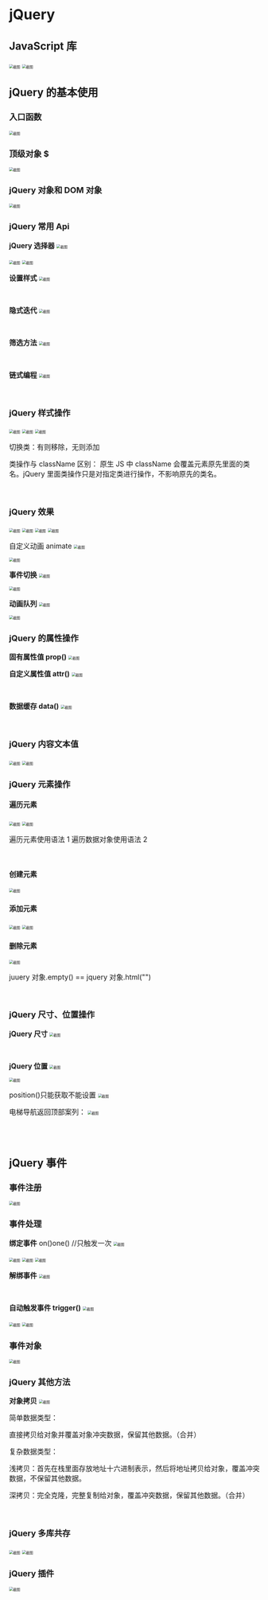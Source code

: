 # jQuery

## **JavaScript 库**

<img src="https://cdn.jsdelivr.net/gh/LAOVA/Typora_images@main/img/202310162208896.png" alt="截图" style="zoom:50%;" />

<img src="https://cdn.jsdelivr.net/gh/LAOVA/Typora_images@main/img/202310162208131.png" alt="截图" style="zoom:50%;" />

<br/>

## jQuery 的基本使用

### 入口函数

<img src="https://cdn.jsdelivr.net/gh/LAOVA/Typora_images@main/img/202310162208556.png" alt="截图" style="zoom:50%;" />

<br/>

### 顶级对象 $

<img src="https://cdn.jsdelivr.net/gh/LAOVA/Typora_images@main/img/202310162208399.png" alt="截图" style="zoom:50%;" />

<br/>

### jQuery 对象和 DOM 对象

<img src="https://cdn.jsdelivr.net/gh/LAOVA/Typora_images@main/img/202310162208765.png" alt="截图" style="zoom:50%;" />

<br/>

### jQuery 常用 Api

**jQuery 选择器**
<img src="https://cdn.jsdelivr.net/gh/LAOVA/Typora_images@main/img/202310162208921.png" alt="截图" style="zoom:50%;" />

<img src="https://cdn.jsdelivr.net/gh/LAOVA/Typora_images@main/img/202310162209189.png" alt="截图" style="zoom:50%;" />

<img src="https://cdn.jsdelivr.net/gh/LAOVA/Typora_images@main/img/202310162209965.png" alt="截图" style="zoom:50%;" />

<br/>

**设置样式**
<img src="https://cdn.jsdelivr.net/gh/LAOVA/Typora_images@main/img/202310162209555.png" alt="截图" style="zoom:50%;" />

<br/>

**隐式迭代**
<img src="https://cdn.jsdelivr.net/gh/LAOVA/Typora_images@main/img/202310162209633.png" alt="截图" style="zoom:50%;" />

<br/>

**筛选方法**
<img src="https://cdn.jsdelivr.net/gh/LAOVA/Typora_images@main/img/202310162209559.png" alt="截图" style="zoom:50%;" />

<br/>

**链式编程**
<img src="https://cdn.jsdelivr.net/gh/LAOVA/Typora_images@main/img/202310162209709.png" alt="截图" style="zoom:50%;" />

<br/>

### jQuery 样式操作

<img src="https://cdn.jsdelivr.net/gh/LAOVA/Typora_images@main/img/202310162209925.png" alt="截图" style="zoom:50%;" />

<img src="https://cdn.jsdelivr.net/gh/LAOVA/Typora_images@main/img/202310162209957.png" alt="截图" style="zoom:50%;" />

<img src="https://cdn.jsdelivr.net/gh/LAOVA/Typora_images@main/img/202310162209486.png" alt="截图" style="zoom:50%;" />

切换类：有则移除，无则添加

类操作与 className 区别：
原生 JS 中 className 会覆盖元素原先里面的类名。jQuery 里面类操作只是对指定类进行操作，不影响原先的类名。

<br/>

### jQuery 效果

<img src="https://cdn.jsdelivr.net/gh/LAOVA/Typora_images@main/img/202310162209721.png" alt="截图" style="zoom:50%;" />

<img src="https://cdn.jsdelivr.net/gh/LAOVA/Typora_images@main/img/202310162209019.png" alt="截图" style="zoom:50%;" />

<img src="https://cdn.jsdelivr.net/gh/LAOVA/Typora_images@main/img/202310162209903.png" alt="截图" style="zoom:50%;" />

<img src="https://cdn.jsdelivr.net/gh/LAOVA/Typora_images@main/img/202310162209355.png" alt="截图" style="zoom:50%;" />

自定义动画 animate
<img src="https://cdn.jsdelivr.net/gh/LAOVA/Typora_images@main/img/202310162210637.png" alt="截图" style="zoom:50%;" />

<img src="https://cdn.jsdelivr.net/gh/LAOVA/Typora_images@main/img/202310162210377.png" alt="截图" style="zoom:50%;" />

<br/>

**事件切换**
<img src="https://cdn.jsdelivr.net/gh/LAOVA/Typora_images@main/img/202310162214935.png" alt="截图" style="zoom:50%;" />

<img src="https://cdn.jsdelivr.net/gh/LAOVA/Typora_images@main/img/202310162214566.png" alt="截图" style="zoom:50%;" />

<br/>

**动画队列**
<img src="https://cdn.jsdelivr.net/gh/LAOVA/Typora_images@main/img/202310162214054.png" alt="截图" style="zoom:50%;" />

<img src="https://cdn.jsdelivr.net/gh/LAOVA/Typora_images@main/img/202310162214457.png" alt="截图" style="zoom:50%;" />

<br/>

### jQuery 的属性操作

**固有属性值 prop()**
<img src="https://cdn.jsdelivr.net/gh/LAOVA/Typora_images@main/img/202310162214978.png" alt="截图" style="zoom:50%;" />

**自定义属性值 attr()**
<img src="https://cdn.jsdelivr.net/gh/LAOVA/Typora_images@main/img/202310162215331.png" alt="截图" style="zoom:50%;" />

<br/>

**数据缓存 data()**
<img src="https://cdn.jsdelivr.net/gh/LAOVA/Typora_images@main/img/202310162215998.png" alt="截图" style="zoom:50%;" />

<br/>

### jQuery 内容文本值

<img src="https://cdn.jsdelivr.net/gh/LAOVA/Typora_images@main/img/202310162215915.png" alt="截图" style="zoom:50%;" />

<img src="d3a198bcd48efd12b654c72492c5e367.png" alt="截图" style="zoom:50%;" />

<br/>

### jQuery 元素操作

#### **遍历元素**

<img src="https://cdn.jsdelivr.net/gh/LAOVA/Typora_images@main/img/202310162215437.png" alt="截图" style="zoom:50%;" />

<img src="https://cdn.jsdelivr.net/gh/LAOVA/Typora_images@main/img/202310162215987.png" alt="截图" style="zoom:50%;" />

遍历元素使用语法 1 遍历数据对象使用语法 2

<br/>

#### **创建元素**

<img src="https://cdn.jsdelivr.net/gh/LAOVA/Typora_images@main/img/202310162216092.png" alt="截图" style="zoom:50%;" />

<br/>

#### **添加元素**

<img src="https://cdn.jsdelivr.net/gh/LAOVA/Typora_images@main/img/202310162216793.png" alt="截图" style="zoom:50%;" />

<img src="https://cdn.jsdelivr.net/gh/LAOVA/Typora_images@main/img/202310162216085.png" alt="截图" style="zoom:50%;" />

<br/>

#### **删除元素**

<img src="https://cdn.jsdelivr.net/gh/LAOVA/Typora_images@main/img/202310162217661.png" alt="截图" style="zoom:50%;" />

juuery 对象.empty() == jquery 对象.html("")

<br/>

### jQuery 尺寸、位置操作

**jQuery 尺寸**
<img src="https://cdn.jsdelivr.net/gh/LAOVA/Typora_images@main/img/202310162217864.png" alt="截图" style="zoom:50%;" />

<br/>

**jQuery 位置**
<img src="https://cdn.jsdelivr.net/gh/LAOVA/Typora_images@main/img/202310162217817.png" alt="截图" style="zoom:50%;" />

<img src="https://cdn.jsdelivr.net/gh/LAOVA/Typora_images@main/img/202310162217834.png" alt="截图" style="zoom:50%;" />

position()只能获取不能设置
<img src="https://cdn.jsdelivr.net/gh/LAOVA/Typora_images@main/img/202310162217500.png" alt="截图" style="zoom:50%;" />

电梯导航返回顶部案列：
<img src="https://cdn.jsdelivr.net/gh/LAOVA/Typora_images@main/img/202310162217321.png" alt="截图" style="zoom:50%;" />

<br/>

<br/>

## jQuery 事件

### 事件注册

<img src="https://cdn.jsdelivr.net/gh/LAOVA/Typora_images@main/img/202310162217085.png" alt="截图" style="zoom:50%;" />

<br/>

### 事件处理

**绑定事件**
on()one() //只触发一次
<img src="https://cdn.jsdelivr.net/gh/LAOVA/Typora_images@main/img/202310162217809.png" alt="截图" style="zoom:50%;" />

<img src="https://cdn.jsdelivr.net/gh/LAOVA/Typora_images@main/img/202310162217428.png" alt="截图" style="zoom:50%;" />

<img src="https://cdn.jsdelivr.net/gh/LAOVA/Typora_images@main/img/202310162217083.png" alt="截图" style="zoom:50%;" />

<img src="c8e74b82d9e3f811c401545af5e5361b.png" alt="截图" style="zoom:50%;" />

<br/>

**解绑事件**
<img src="https://cdn.jsdelivr.net/gh/LAOVA/Typora_images@main/img/202310162218886.png" alt="截图" style="zoom:50%;" />

<br/>

**自动触发事件 trigger()**
<img src="https://cdn.jsdelivr.net/gh/LAOVA/Typora_images@main/img/202310162218004.png" alt="截图" style="zoom:50%;" />

<img src="https://cdn.jsdelivr.net/gh/LAOVA/Typora_images@main/img/202310162218081.png" alt="截图" style="zoom:50%;" />

<img src="https://cdn.jsdelivr.net/gh/LAOVA/Typora_images@main/img/202310162218876.png" alt="截图" style="zoom:50%;" />

<br/>

### 事件对象

<img src="https://cdn.jsdelivr.net/gh/LAOVA/Typora_images@main/img/202310162235480.png" alt="截图" style="zoom:50%;" />

<br/>

### jQuery 其他方法

**对象拷贝**
<img src="https://cdn.jsdelivr.net/gh/LAOVA/Typora_images@main/img/202310162235271.png" alt="截图" style="zoom:50%;" />

简单数据类型：

直接拷贝给对象并覆盖对象冲突数据，保留其他数据。（合并）

复杂数据类型：

浅拷贝：首先在栈里面存放地址十六进制表示，然后将地址拷贝给对象，覆盖冲突数据，不保留其他数据。

深拷贝：完全克隆，完整复制给对象，覆盖冲突数据，保留其他数据。（合并）

<br/>

### jQuery 多库共存

<img src="https://cdn.jsdelivr.net/gh/LAOVA/Typora_images@main/img/202310162235690.png" alt="截图" style="zoom:50%;" />

<img src="45694523d8ba48edb7d6a2be07a44f32.png" alt="截图" style="zoom:50%;" />

<br/>

### jQuery 插件

<img src="https://cdn.jsdelivr.net/gh/LAOVA/Typora_images@main/img/202310162235061.png" alt="截图" style="zoom:50%;" />
